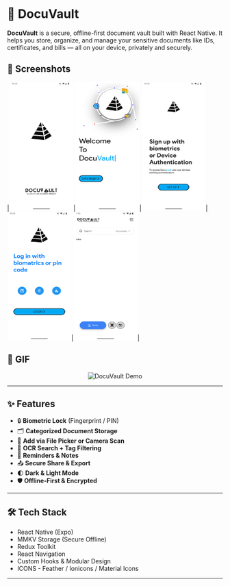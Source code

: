 # 🔐 DocuVault

**DocuVault** is a secure, offline-first document vault built with React Native. It helps you store, organize, and manage your sensitive documents like IDs, certificates, and bills — all on your device, privately and securely.

## 📸 Screenshots

|<img src="./assets/screenshots/1.png" width="150" height="300"/>|<img src="./assets/screenshots/2.png" width="150"  height="300" />|<img src="./assets/screenshots/3.png" width="150"  height="300" />|<img src="./assets/screenshots/4.png" width="150" height="300" />|<img src="./assets/screenshots/5.png" width="150" height="300" />|

## 🎥 GIF

<div align="center">
  <img src="./assets/screenshots/" alt="DocuVault Demo" width="300" />
</div>

---

## ✨ Features

- 🔒 **Biometric Lock** (Fingerprint / PIN)
- 🗂️ **Categorized Document Storage**
- 📂 **Add via File Picker or Camera Scan**
- 🔎 **OCR Search + Tag Filtering**
- 📅 **Reminders & Notes**
- 📤 **Secure Share & Export**
- 🌓 **Dark & Light Mode**
- 🛡️ **Offline-First & Encrypted**

---

## 🛠 Tech Stack

- React Native (Expo)
- MMKV Storage (Secure Offline)
- Redux Toolkit
- React Navigation
- Custom Hooks & Modular Design
- ICONS - Feather / Ionicons / Material Icons

---
